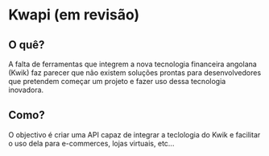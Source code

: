 # Kwapi (em revisão)
## O quê?
A falta de ferramentas que integrem a nova tecnologia financeira angolana (Kwik) faz parecer que não existem soluções prontas para desenvolvedores que pretendem começar um projeto e fazer uso dessa tecnologia inovadora.
## Como?
O objectivo é criar uma API capaz de integrar a teclologia do Kwik e facilitar o uso dela para e-commerces, lojas virtuais, etc...
